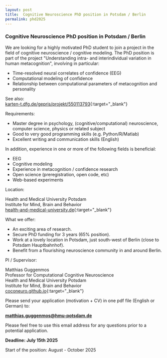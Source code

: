 ```yaml
---
layout: post
title:  Cognitive Neuroscience PhD position in Potsdam / Berlin
permalink: phd2025
---
```


### Cognitive Neuroscience PhD position in Potsdam / Berlin

We are looking for a highly motivated PhD student to join a project in the field of cognitive neuroscience / cognitive modeling. The PhD position is part of the project "Understanding intra- and interindividual variation in human metacognition", involving in particular:

- Time-resolved neural correlates of confidence (EEG)
- Computational modeling of confidence
- Relationship between computational parameters of metacognition and personality

See also:     
    [karten-t.dfg.de/gepris/projekt/550113793](https://karten-t.dfg.de/gepris/projekt/550113793){:target="_blank"}

Requirements:

- Master degree in psychology, (cognitive/computational) neuroscience, computer science, physics or related subject
- Good to very good programming skills (e.g. Python/R/Matlab)
- Excellent writing and communication skills (English)

In addition, experience in one or more of the following fields is beneficial:

- EEG
- Cognitive modeling
- Experience in metacognition / confidence research
- Open science (preregistration, open code, etc)
- Web-based experiments

Location:

Health and Medical University Potsdam<br>
Institute for Mind, Brain and Behavior<br>
[health-and-medical-university.de](https://www.health-and-medical-university.de/){:target="_blank"}

What we offer:

- An exciting area of research.
- Secure PhD funding for 3 years (65% position).
- Work at a lovely location in Potsdam, just south-west of Berlin (close to Potsdam Hauptbahnhof).
- Benefit from a flourishing neuroscience community in and around Berlin.

PI / Supervisor:

Matthias Guggenmos<br>
Professor for Computational Cognitive Neuroscience<br>
Health and Medical University Potsdam<br>
Institute for Mind, Brain and Behavior<br>
[coconeuro.github.io](https://coconeuro.github.io/){:target="_blank"}
    
Please send your application (motivation + CV) in one pdf file (English or German) to:

**matthias.guggenmos@hmu-potsdam.de**

Please feel free to use this email address for any questions prior to a potential application.

**Deadline: July 15th 2025**

Start of the position: August - October 2025
